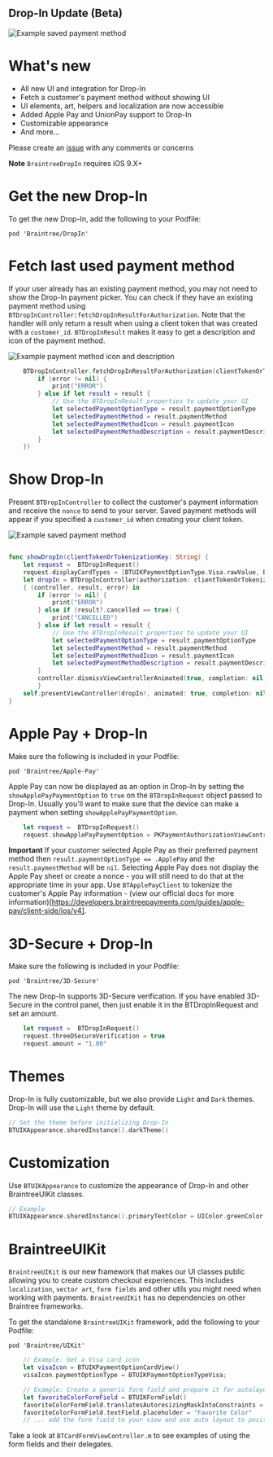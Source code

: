 Drop-In Update (Beta)
------------------------------------

![Example saved payment method](saved-payment-methods-dark.png "Example saved payment method")

# What's new
- All new UI and integration for Drop-In
- Fetch a customer's payment method without showing UI
- UI elements, art, helpers and localization are now accessible
- Added Apple Pay and UnionPay support to Drop-In
- Customizable appearance
- And more...

Please create an [issue](https://github.braintreeps.com/braintree/braintree-ios/issues) with any comments or concerns

**Note** `BraintreeDropIn` requires iOS 9.X+

# Get the new Drop-In
To get the new Drop-In, add the following to your Podfile:
```
pod 'Braintree/DropIn'
```

# Fetch last used payment method
If your user already has an existing payment method, you may not need to show the Drop-In payment picker. You can check if they have an existing payment method using `BTDropInController:fetchDropInResultForAuthorization`. Note that the handler will only return a result when using a client token that was created with a `customer_id`. `BTDropInResult` makes it easy to get a description and icon of the payment method.

![Example payment method icon and description](saved-paypal-method.png "Example payment method icon and description")

```swift
    BTDropInController.fetchDropInResultForAuthorization(clientTokenOrTokenizationKey, handler: { (result, error) in
        if (error != nil) {
            print("ERROR")
        } else if let result = result {
            // Use the BTDropInResult properties to update your UI
            let selectedPaymentOptionType = result.paymentOptionType
            let selectedPaymentMethod = result.paymentMethod
            let selectedPaymentMethodIcon = result.paymentIcon
            let selectedPaymentMethodDescription = result.paymentDescription
        }
    })
```
# Show Drop-In
Present `BTDropInController` to collect the customer's payment information and receive the `nonce` to send to your server. Saved payment methods will appear if you specified a `customer_id` when creating your client token.

![Example saved payment method](saved-payment-methods.png "Example saved payment method")

```swift

func showDropIn(clientTokenOrTokenizationKey: String) {
    let request =  BTDropInRequest()
    request.displayCardTypes = [BTUIKPaymentOptionType.Visa.rawValue, BTUIKPaymentOptionType.MasterCard.rawValue]
    let dropIn = BTDropInController(authorization: clientTokenOrTokenizationKey, request: request)
    { (controller, result, error) in
        if (error != nil) {
            print("ERROR")
        } else if (result?.cancelled == true) {
            print("CANCELLED")
        } else if let result = result {
            // Use the BTDropInResult properties to update your UI
            let selectedPaymentOptionType = result.paymentOptionType
            let selectedPaymentMethod = result.paymentMethod
            let selectedPaymentMethodIcon = result.paymentIcon
            let selectedPaymentMethodDescription = result.paymentDescription
        }
        controller.dismissViewControllerAnimated(true, completion: nil)
        }
    self.presentViewController(dropIn!, animated: true, completion: nil)
}
```

# Apple Pay + Drop-In
Make sure the following is included in your Podfile:
```
pod 'Braintree/Apple-Pay'
```

Apple Pay can now be displayed as an option in Drop-In by setting the `showApplePayPaymentOption` to `true` on the `BTDropInRequest` object passed to Drop-In. Usually you'll want to make sure that the device can make a payment when setting `showApplePayPaymentOption`.

```swift
    let request =  BTDropInRequest()
    request.showApplePayPaymentOption = PKPaymentAuthorizationViewController.canMakePaymentsUsingNetworks([PKPaymentNetworkVisa, PKPaymentNetworkMasterCard, PKPaymentNetworkAmex])
```

**Important** If your customer selected Apple Pay as their preferred payment method then `result.paymentOptionType == .ApplePay` and the `result.paymentMethod` will be `nil`. Selecting Apple Pay does not display the Apple Pay sheet or create a nonce - you will still need to do that at the appropriate time in your app. Use `BTApplePayClient` to tokenize the customer's Apple Pay information - (view our official docs for more information)[https://developers.braintreepayments.com/guides/apple-pay/client-side/ios/v4].

# 3D-Secure + Drop-In
Make sure the following is included in your Podfile:
```
pod 'Braintree/3D-Secure'
```
The new Drop-In supports 3D-Secure verification. If you have enabled 3D-Secure in the control panel, then just enable it in the BTDropInRequest and set an amount.

```swift
    let request =  BTDropInRequest()
    request.threeDSecureVerification = true
    request.amount = "1.00"
```

# Themes
Drop-In is fully customizable, but we also provide `Light` and `Dark` themes. Drop-In will use the `Light` theme by default.
```swift
// Set the theme before initializing Drop-In
BTUIKAppearance.sharedInstance().darkTheme()
```

# Customization
Use `BTUIKAppearance` to customize the appearance of Drop-In and other BraintreeUIKit classes.
```swift
// Example
BTUIKAppearance.sharedInstance().primaryTextColor = UIColor.greenColor()
```

# BraintreeUIKit

`BraintreeUIKit` is our new framework that makes our UI classes public allowing you to create custom checkout experiences. This includes `localization`, `vector art`, `form fields` and other utils you might need when working with payments. `BraintreeUIKit` has no dependencies on other Braintree frameworks.

To get the standalone `BraintreeUIKit` framework, add the following to your Podfile:
```
pod 'Braintree/UIKit'
```

```swift
    // Example: Get a Visa card icon
    let visaIcon = BTUIKPaymentOptionCardView()
    visaIcon.paymentOptionType = BTUIKPaymentOptionTypeVisa;

    // Example: Create a generic form field and prepare it for autolayout
    let favoriteColorFormField = BTUIKFormField()
    favoriteColorFormField.translatesAutoresizingMaskIntoConstraints = false
    favoriteColorFormField.textField.placeholder = "Favorite Color"
    // ... add the form field to your view and use auto layout to position it
```

Take a look at `BTCardFormViewController.m` to see examples of using the form fields and their delegates.
